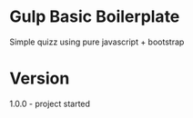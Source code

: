 Gulp Basic Boilerplate
==========================

Simple quizz using pure javascript + bootstrap

Version
==========================

1.0.0 - project started

